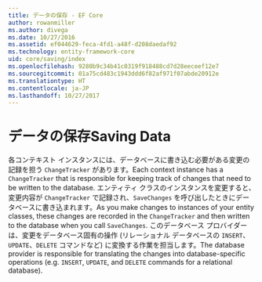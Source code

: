 ```yaml
---
title: データの保存 - EF Core
author: rowanmiller
ms.author: divega
ms.date: 10/27/2016
ms.assetid: ef044629-feca-4fd1-a48f-d208daedaf92
ms.technology: entity-framework-core
uid: core/saving/index
ms.openlocfilehash: 9280b9c34b41c0319f918488cd7d28eeceef12e7
ms.sourcegitcommit: 01a75cd483c1943ddd6f82af971f07abde20912e
ms.translationtype: HT
ms.contentlocale: ja-JP
ms.lasthandoff: 10/27/2017
---
```

# <a name="saving-data"></a><span data-ttu-id="a5472-102">データの保存</span><span class="sxs-lookup"><span data-stu-id="a5472-102">Saving Data</span></span>

<span data-ttu-id="a5472-103">各コンテキスト インスタンスには、データベースに書き込む必要がある変更の記録を担う `ChangeTracker` があります。</span><span class="sxs-lookup"><span data-stu-id="a5472-103">Each context instance has a `ChangeTracker` that is responsible for keeping track of changes that need to be written to the database.</span></span> <span data-ttu-id="a5472-104">エンティティ クラスのインスタンスを変更すると、変更内容が `ChangeTracker` で記録され、`SaveChanges` を呼び出したときにデータベースに書き込まれます。</span><span class="sxs-lookup"><span data-stu-id="a5472-104">As you make changes to instances of your entity classes, these changes are recorded in the `ChangeTracker` and then written to the database when you call `SaveChanges`.</span></span> <span data-ttu-id="a5472-105">このデータベース プロバイダーは、変更をデータベース固有の操作 (リレーショナル データベースの `INSERT`、`UPDATE`、`DELETE` コマンドなど) に変換する作業を担当します。</span><span class="sxs-lookup"><span data-stu-id="a5472-105">The database provider is responsible for translating the changes into database-specific operations (e.g. `INSERT`, `UPDATE`, and `DELETE` commands for a relational database).</span></span>
